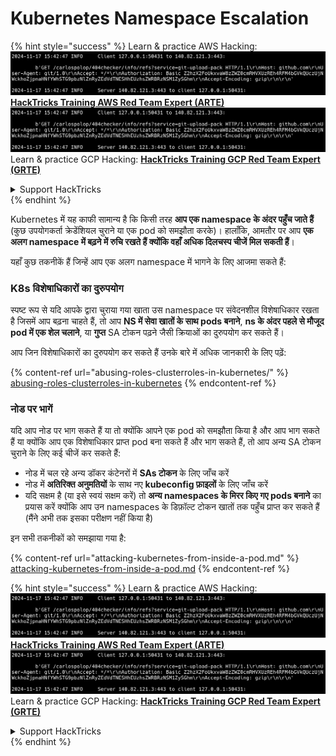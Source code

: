 # Kubernetes Namespace Escalation

{% hint style="success" %}
Learn & practice AWS Hacking:<img src="../../.gitbook/assets/image (1).png" alt="" data-size="line">[**HackTricks Training AWS Red Team Expert (ARTE)**](https://training.hacktricks.xyz/courses/arte)<img src="../../.gitbook/assets/image (1).png" alt="" data-size="line">\
Learn & practice GCP Hacking: <img src="../../.gitbook/assets/image (2).png" alt="" data-size="line">[**HackTricks Training GCP Red Team Expert (GRTE)**<img src="../../.gitbook/assets/image (2).png" alt="" data-size="line">](https://training.hacktricks.xyz/courses/grte)

<details>

<summary>Support HackTricks</summary>

* Check the [**subscription plans**](https://github.com/sponsors/carlospolop)!
* **Join the** 💬 [**Discord group**](https://discord.gg/hRep4RUj7f) or the [**telegram group**](https://t.me/peass) or **follow** us on **Twitter** 🐦 [**@hacktricks\_live**](https://twitter.com/hacktricks\_live)**.**
* **Share hacking tricks by submitting PRs to the** [**HackTricks**](https://github.com/carlospolop/hacktricks) and [**HackTricks Cloud**](https://github.com/carlospolop/hacktricks-cloud) github repos.

</details>
{% endhint %}

Kubernetes में यह काफी सामान्य है कि किसी तरह **आप एक namespace के अंदर पहुँच जाते हैं** (कुछ उपयोगकर्ता क्रेडेंशियल चुराने या एक pod को समझौता करके)। हालाँकि, आमतौर पर आप **एक अलग namespace में बढ़ने में रुचि रखते हैं क्योंकि वहाँ अधिक दिलचस्प चीजें मिल सकती हैं**।

यहाँ कुछ तकनीकें हैं जिन्हें आप एक अलग namespace में भागने के लिए आजमा सकते हैं:

### K8s विशेषाधिकारों का दुरुपयोग

स्पष्ट रूप से यदि आपके द्वारा चुराया गया खाता उस namespace पर संवेदनशील विशेषाधिकार रखता है जिसमें आप बढ़ना चाहते हैं, तो आप **NS में सेवा खातों के साथ pods बनाने**, **ns के अंदर पहले से मौजूद pod में एक शेल चलाने**, या **गुप्त** SA टोकन पढ़ने जैसी क्रियाओं का दुरुपयोग कर सकते हैं।

आप जिन विशेषाधिकारों का दुरुपयोग कर सकते हैं उनके बारे में अधिक जानकारी के लिए पढ़ें:

{% content-ref url="abusing-roles-clusterroles-in-kubernetes/" %}
[abusing-roles-clusterroles-in-kubernetes](abusing-roles-clusterroles-in-kubernetes/)
{% endcontent-ref %}

### नोड पर भागें

यदि आप नोड पर भाग सकते हैं या तो क्योंकि आपने एक pod को समझौता किया है और आप भाग सकते हैं या क्योंकि आप एक विशेषाधिकार प्राप्त pod बना सकते हैं और भाग सकते हैं, तो आप अन्य SA टोकन चुराने के लिए कई चीजें कर सकते हैं:

* नोड में चल रहे अन्य डॉकर कंटेनरों में **SAs टोकन** के लिए जाँच करें
* नोड में **अतिरिक्त अनुमतियों** के साथ नए **kubeconfig फ़ाइलों** के लिए जाँच करें
* यदि सक्षम है (या इसे स्वयं सक्षम करें) तो **अन्य namespaces के मिरर किए गए pods बनाने** का प्रयास करें क्योंकि आप उन namespaces के डिफ़ॉल्ट टोकन खातों तक पहुँच प्राप्त कर सकते हैं (मैंने अभी तक इसका परीक्षण नहीं किया है)

इन सभी तकनीकों को समझाया गया है:

{% content-ref url="attacking-kubernetes-from-inside-a-pod.md" %}
[attacking-kubernetes-from-inside-a-pod.md](attacking-kubernetes-from-inside-a-pod.md)
{% endcontent-ref %}

{% hint style="success" %}
Learn & practice AWS Hacking:<img src="../../.gitbook/assets/image (1).png" alt="" data-size="line">[**HackTricks Training AWS Red Team Expert (ARTE)**](https://training.hacktricks.xyz/courses/arte)<img src="../../.gitbook/assets/image (1).png" alt="" data-size="line">\
Learn & practice GCP Hacking: <img src="../../.gitbook/assets/image (2).png" alt="" data-size="line">[**HackTricks Training GCP Red Team Expert (GRTE)**<img src="../../.gitbook/assets/image (2).png" alt="" data-size="line">](https://training.hacktricks.xyz/courses/grte)

<details>

<summary>Support HackTricks</summary>

* Check the [**subscription plans**](https://github.com/sponsors/carlospolop)!
* **Join the** 💬 [**Discord group**](https://discord.gg/hRep4RUj7f) or the [**telegram group**](https://t.me/peass) or **follow** us on **Twitter** 🐦 [**@hacktricks\_live**](https://twitter.com/hacktricks\_live)**.**
* **Share hacking tricks by submitting PRs to the** [**HackTricks**](https://github.com/carlospolop/hacktricks) and [**HackTricks Cloud**](https://github.com/carlospolop/hacktricks-cloud) github repos.

</details>
{% endhint %}
